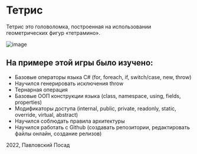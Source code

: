 Тетрис
======

Тетрис это головоломка, построенная на использовании геометрических фигур «тетрамино».

![image](https://user-images.githubusercontent.com/106015038/185798107-65559193-1908-46ef-ae73-cee9e28fbfc6.png)

## На примере этой игры было изучено:

- Базовые операторы языка C# (for, foreach, if, switch/case, new, throw)
- Научился генерировать исключения throw
- Тернарная операция
- Базовые ООП конструкции языка (class, namespace, using, fields, properties)
- Модификаторы доступа (internal, public, private, readonly, static, override, virtual, abstract)
- Научился соблюдать правила архитектуры 
- Научился работать с Github (создавать репозитории, редактировать файлы онлайн, создание релизов)

2022, Павловский Посад